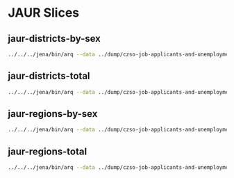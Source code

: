 # JAUR Slices

## jaur-districts-by-sex

```bash
../../../jena/bin/arq --data ../dump/czso-job-applicants-and-unemployment-rate.trig --data ../../codelists/pomocne-ciselniky.trig --data ../../linking/cssaCZSOLinking.ttl --query jaur-districts-by-sex.rq > ../jaur-districts-by-sex.ttl
```

## jaur-districts-total

```bash
../../../jena/bin/arq --data ../dump/czso-job-applicants-and-unemployment-rate.trig --data ../../codelists/pomocne-ciselniky.trig --data ../../linking/cssaCZSOLinking.ttl --query jaur-districts-total.rq > ../jaur-districts-total.ttl
```

## jaur-regions-by-sex

```bash
../../../jena/bin/arq --data ../dump/czso-job-applicants-and-unemployment-rate.trig --data ../../codelists/pomocne-ciselniky.trig --data ../../linking/cssaCZSOLinking.ttl --query jaur-regions-by-sex.rq > ../jaur-regions-by-sex.ttl
```

## jaur-regions-total

```bash
../../../jena/bin/arq --data ../dump/czso-job-applicants-and-unemployment-rate.trig --data ../../codelists/pomocne-ciselniky.trig --data ../../linking/cssaCZSOLinking.ttl --query jaur-regions-total.rq > ../jaur-regions-total.ttl
```
